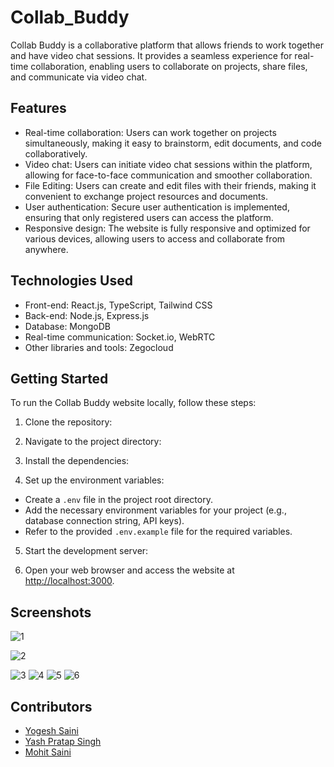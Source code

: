 # Collab_Buddy

Collab Buddy is a collaborative platform that allows friends to work together and have video chat sessions. It provides a seamless experience for real-time collaboration, enabling users to collaborate on projects, share files, and communicate via video chat.

## Features

- Real-time collaboration: Users can work together on projects simultaneously, making it easy to brainstorm, edit documents, and code collaboratively.
- Video chat: Users can initiate video chat sessions within the platform, allowing for face-to-face communication and smoother collaboration.
- File Editing: Users can create and edit files with their friends, making it convenient to exchange project resources and documents.
- User authentication: Secure user authentication is implemented, ensuring that only registered users can access the platform.
- Responsive design: The website is fully responsive and optimized for various devices, allowing users to access and collaborate from anywhere.

## Technologies Used

- Front-end: React.js, TypeScript, Tailwind CSS
- Back-end: Node.js, Express.js
- Database: MongoDB
- Real-time communication: Socket.io, WebRTC
- Other libraries and tools: Zegocloud

## Getting Started

To run the Collab Buddy website locally, follow these steps:

1. Clone the repository:


2. Navigate to the project directory:


3. Install the dependencies:


4. Set up the environment variables:

- Create a `.env` file in the project root directory.
- Add the necessary environment variables for your project (e.g., database connection string, API keys).
- Refer to the provided `.env.example` file for the required variables.

5. Start the development server:


6. Open your web browser and access the website at [http://localhost:3000](http://localhost:3000).

## Screenshots
![1](https://github.com/Ykumar1415/Collab_Buddy/assets/97088265/f2d3207e-e077-4112-bc0e-3b3349f2c35c)

![2](https://github.com/Ykumar1415/Collab_Buddy/assets/97088265/c92113fb-8dc7-4d60-935c-2cff37770f35)

![3](https://github.com/Ykumar1415/Collab_Buddy/assets/97088265/7eb3adc6-81d2-43fe-a06e-4903e91a3cc3)
![4](https://github.com/Ykumar1415/Collab_Buddy/assets/97088265/25edc21c-8796-4235-b519-4505989a204e)
![5](https://github.com/Ykumar1415/Collab_Buddy/assets/97088265/e50900b1-a605-4b14-a67a-83f0b8271b1b)
![6](https://github.com/Ykumar1415/Collab_Buddy/assets/97088265/be744f1f-0a33-4942-bbd7-365748026348)


## Contributors

- [Yogesh Saini](https://github.com/Ykumar1415)
- [Yash Pratap Singh](https://github.com/yashPratp983)
- [Mohit Saini](https://github.com/ThisisMS11)

